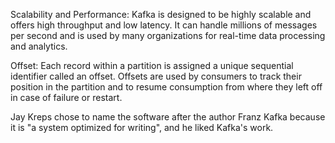 Scalability and Performance: Kafka is designed to be highly scalable and offers high throughput and low latency. It can handle millions of messages per second and is used by many organizations for real-time data processing and analytics.


Offset: Each record within a partition is assigned a unique sequential identifier called an offset. Offsets are used by consumers to track their position in the partition and to resume consumption from where they left off in case of failure or restart.


Jay Kreps chose to name the software after the author Franz Kafka because it is "a system optimized for writing", and he liked Kafka's work.
